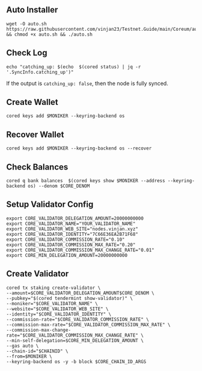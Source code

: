 ## Auto Installer
```
wget -O auto.sh https://raw.githubusercontent.com/vinjan23/Testnet.Guide/main/Coreum/auto.sh && chmod +x auto.sh && ./auto.sh
```

## Check Log
```
echo "catching_up: $(echo  $(cored status) | jq -r '.SyncInfo.catching_up')"
```
If the output is `catching_up: false`, then the node is fully synced.


## Create Wallet
```
cored keys add $MONIKER --keyring-backend os
```

## Recover Wallet
```
cored keys add $MONIKER --keyring-backend os --recover
```

## Check Balances
```
cored q bank balances  $(cored keys show $MONIKER --address --keyring-backend os) --denom $CORE_DENOM
```

## Setup Validator Config
```
export CORE_VALIDATOR_DELEGATION_AMOUNT=20000000000
export CORE_VALIDATOR_NAME="YOUR_VALIDATOR_NAME"
export CORE_VALIDATOR_WEB_SITE="nodes.vinjan.xyz"
export CORE_VALIDATOR_IDENTITY="7C66E36EA2B71F68"
export CORE_VALIDATOR_COMMISSION_RATE="0.10"
export CORE_VALIDATOR_COMMISSION_MAX_RATE="0.20"
export CORE_VALIDATOR_COMMISSION_MAX_CHANGE_RATE="0.01"
export CORE_MIN_DELEGATION_AMOUNT=20000000000
```

## Create Validator
```
cored tx staking create-validator \
--amount=$CORE_VALIDATOR_DELEGATION_AMOUNT$CORE_DENOM \
--pubkey="$(cored tendermint show-validator)" \
--moniker="$CORE_VALIDATOR_NAME" \
--website="$CORE_VALIDATOR_WEB_SITE" \
--identity="$CORE_VALIDATOR_IDENTITY" \
--commission-rate="$CORE_VALIDATOR_COMMISSION_RATE" \
--commission-max-rate="$CORE_VALIDATOR_COMMISSION_MAX_RATE" \
--commission-max-change-rate="$CORE_VALIDATOR_COMMISSION_MAX_CHANGE_RATE" \
--min-self-delegation=$CORE_MIN_DELEGATION_AMOUNT \
--gas auto \
--chain-id="$CHAINID" \
--from=$MONIKER \
--keyring-backend os -y -b block $CORE_CHAIN_ID_ARGS
```






